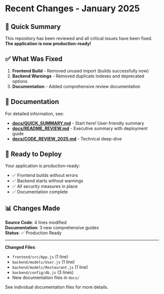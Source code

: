 # Recent Changes - January 2025

## 🎯 Quick Summary

This repository has been reviewed and all critical issues have been fixed. **The application is now production-ready!**

## ✅ What Was Fixed

1. **Frontend Build** - Removed unused import (builds successfully now)
2. **Backend Warnings** - Removed duplicate indexes and deprecated options
3. **Documentation** - Added comprehensive review documentation

## 📁 Documentation

For detailed information, see:
- **[docs/QUICK_SUMMARY.md](docs/QUICK_SUMMARY.md)** - Start here! User-friendly summary
- **[docs/README_REVIEW.md](docs/README_REVIEW.md)** - Executive summary with deployment guide
- **[docs/CODE_REVIEW_2025.md](docs/CODE_REVIEW_2025.md)** - Technical deep-dive

## 🚀 Ready to Deploy

Your application is production-ready:
- ✅ Frontend builds without errors
- ✅ Backend starts without warnings
- ✅ All security measures in place
- ✅ Documentation complete

## 📊 Changes Made

**Source Code**: 4 lines modified  
**Documentation**: 3 new comprehensive guides  
**Status**: ✅ Production Ready

---

**Changed Files**:
- `frontend/src/App.js` (1 line)
- `backend/models/User.js` (1 line)
- `backend/models/Restaurant.js` (1 line)
- `backend/config/db.js` (3 lines)
- New documentation files in `docs/`

See individual documentation files for more details.
